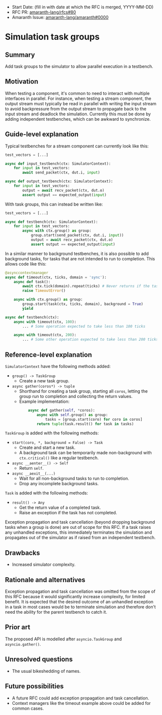 - Start Date: (fill in with date at which the RFC is merged, YYYY-MM-DD)
- RFC PR: [amaranth-lang/rfcs#80](https://github.com/amaranth-lang/rfcs/pull/80)
- Amaranth Issue: [amaranth-lang/amaranth#0000](https://github.com/amaranth-lang/amaranth/issues/0000)

# Simulation task groups

## Summary
[summary]: #summary

Add task groups to the simulator to allow parallel execution in a testbench.

## Motivation
[motivation]: #motivation

When testing a component, it's common to need to interact with multiple interfaces in parallel.
For instance, when testing a stream component, the output stream must typically be read in parallel with writing the input stream to avoid backpressure from the output stream to propagate back to the input stream and deadlock the simulation.
Currently this must be done by adding independent testbenches, which can be awkward to synchronize.

## Guide-level explanation
[guide-level-explanation]: #guide-level-explanation

Typical testbenches for a stream component can currently look like this:
```python
test_vectors = [...]

async def input_testbench(ctx: SimulatorContext):
    for input in test_vectors:
        await send_packet(ctx, dut.i, input)

async def output_testbench(ctx: SimulatorContext):
    for input in test_vectors:
        output = await recv_packet(ctx, dut.o)
        assert output == expected_output(input)
```

With task groups, this can instead be written like:
```python
test_vectors = [...]

async def testbench(ctx: SimulatorContext):
    for input in test_vectors:
        async with ctx.group() as group:
            group.start(send_packet(ctx, dut.i, input))
            output = await recv_packet(ctx, dut.o)
            assert output == expected_output(input)
```

In a similar manner to background testbenches, it is also possible to add background tasks, for tasks that are not intended to run to completion.
This allows code like this:
```python
@asynccontextmanager
async def timeout(ctx, ticks, domain = 'sync'):
    async def task():
        await ctx.tick(domain).repeat(ticks) # Never returns if the task group ends before `ticks` have elapsed.
        raise TimeoutError()

    async with ctx.group() as group:
        group.start(task(ctx, ticks, domain), background = True)
        yield

async def testbench(ctx):
    async with timeout(ctx, 100):
        ... # Some operation expected to take less than 100 ticks

    async with timeout(ctx, 200):
        ... # Some other operation expected to take less than 200 ticks
```

## Reference-level explanation
[reference-level-explanation]: #reference-level-explanation

`SimulatorContext` have the following methods added:
- `group() -> TaskGroup`
  - Create a new task group.
- `async gather(coros*) -> tuple`
  - Shorthand for creating a task group, starting all `coros`, letting the group run to completion and collecting the return values.
  - Example implementation:
    ```python
        async def gather(self, *coros):
            async with self.group() as group:
                tasks = [group.start(coro) for coro in coros]
            return tuple(task.result() for task in tasks)
    ```

`TaskGroup` is added with the following methods:
- `start(coro, *, background = False) -> Task`
  - Create and start a new task.
  - A background task can be temporarily made non-background with `ctx.critical()` like a regular testbench.
- `async __aenter__() -> Self`
  - Return `self`.
- `async __aexit__(...)`
  - Wait for all non-background tasks to run to completion.
  - Drop any incomplete background tasks.

`Task` is added with the following methods:
- `result() -> Any`
  - Get the return value of a completed task.
  - Raise an exception if the task has not completed.

Exception propagation and task cancellation (beyond dropping background tasks when a group is done) are out of scope for this RFC.
If a task raises any unhandled exceptions, this immediately terminates the simulation and propagates out of the simulator as if raised from an independent testbench.

## Drawbacks
[drawbacks]: #drawbacks

- Increased simulator complexity.

## Rationale and alternatives
[rationale-and-alternatives]: #rationale-and-alternatives

Exception propagation and task cancellation was omitted from the scope of this RFC because it would significantly increase complexity, for limited benefit.
It is expected that the desired outcome of an unhandled exception in a task in most cases would be to terminate simulation and therefore don't need the ability for the parent testbench to catch it.

## Prior art
[prior-art]: #prior-art

The proposed API is modelled after `asyncio.TaskGroup` and `asyncio.gather()`.

## Unresolved questions
[unresolved-questions]: #unresolved-questions

- The usual bikeshedding of names.

## Future possibilities
[future-possibilities]: #future-possibilities

- A future RFC could add exception propagation and task cancellation.
- Context managers like the timeout example above could be added for common cases.
